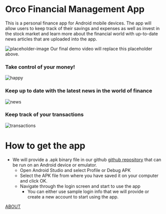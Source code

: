 # Orco Financial Management App
This is a personal finance app for Android mobile devices. The app will allow users to keep track of their savings and expenses as well as invest in the stock market and learn more about the financial world with up-to-date news articles that are uploaded into the app.


![placeholder-image](https://user-images.githubusercontent.com/77368286/164344125-31dcbd0e-cb11-4972-a16d-aea4a554ad76.png)
Our final demo video will replace this placeholder above.


### Take control of your money!

![happy](https://user-images.githubusercontent.com/58493059/164344689-b2cd1afc-6e6f-4409-b4bf-7dcefadbd3bc.png)

### Keep up to date with the latest news in the world of finance
![news](https://user-images.githubusercontent.com/77368286/164345665-fff15de5-0908-4a47-9681-c5e67bfefcba.png)

### Keep track of your transactions
![transactions](https://user-images.githubusercontent.com/77368286/164347692-7c8e94af-13e6-41a2-bd48-c8c188ba9609.png)





# How to get the app

- We will provide a .apk binary file in our github [github repository](https://github.com/SCCapstone/Orco/) that can be run on an Android device or emulator. 
    - Open Android Studio and select Profile or Debug APK
    - Select the APK file from where you have saved it on your computer and click OK.
    - Navigate through the login screen and start to use the app
        - You can either use sample login info that we will provide or create a new account to start using the app.

[ABOUT](https://sccapstone.github.io/Orco/about)
